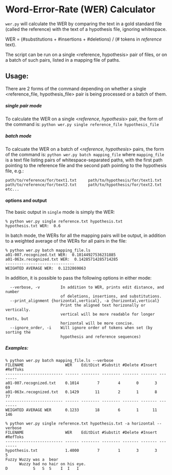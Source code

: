 # Word-Error-Rate (WER) Calculator
`wer.py` will calculate the WER by comparing the text in a gold standard file (called the reference) with the text of a hypothesis file, ignoring whitespace.  

WER = (#substitutions + #insertions + #deletions) / (# tokens in _reference_ text). 

The script can be run on a single <reference, hypothesis> pair of files, or on a batch of such pairs, listed in a mapping file of paths.

## Usage:
There are 2 forms of the command depending on whether a single <reference_file, hypothesis_file> pair is being processed or a batch of them.

##### single pair mode
To calculate the WER on a single <_reference_, _hypothesis_> pair, the form of the command is:
`python wer.py single reference_file hypothesis_file`

##### batch mode
To calcuate the WER on a batch of <_reference_, _hypothesis_> pairs, the form of the command is:
`python wer.py batch mapping_file`
where `mapping_file` is a text file listing pairs of whitespace-separated paths, with the first path pointing to the reference file and the second path pointing to the hypothesis file, e.g.:
```
path/to/reference/for/text1.txt     path/to/hypothesis/for/text1.txt
path/to/reference/for/text2.txt     path/to/hypothesis/for/text2.txt
etc...
```
#### options and output
The basic output in `single` mode is simply the WER:
```
% python wer.py single reference.txt hypothesis.txt 
hypothesis.txt WER:  0.6
```
In batch mode, the WERs for all the mapping pairs will be output, in addition to a weighted average of the WERs for all pairs in the file:
```
% python wer.py batch mapping_file.ls
a01-007.recognized.txt WER:  0.10144927536231885
a01-063x.recognized.txt WER:  0.14285714285714285
------------------------------
WEIGHTED AVERAGE WER:  0.1232869863
```
In addition, it is possible to pass the following options in either mode:
```
  --verbose, -v         In addition to WER, prints edit distance, and number
                        of deletions, insertions, and substitutions.
  --print_alignment {horizontal,vertical}, -a {horizontal,vertical}
                        Print the aligned text horizonally or vertically.
                        vertical will be more readable for longer texts, but
                        horizontal will be more concise.
  --ignore_order, -i    Will ignore order of tokens when set (by sorting the
                        hypothesis and reference sequences)
```
##### Examples:
```
% python wer.py batch mapping_file.ls --verbose
FILENAME                  WER    EditDist #Substit #Delete #Insert #RefToks
------------------------- ------ -------- -------- ------- ------- --------
a01-007.recognized.txt    0.1014        7        4       0       3       69
a01-063x.recognized.txt   0.1429       11        2       1       8       77
------------------------- ------ -------- -------- ------- ------- --------
WEIGHTED AVERAGE WER      0.1233       18        6       1      11      146
```

```
% python wer.py single reference.txt hypothesis.txt -a horizontal --verbose
FILENAME                  WER    EditDist #Substit #Delete #Insert #RefToks
------------------------- ------ -------- -------- ------- ------- --------
hypothesis.txt            1.4000        7        1       3       3        5
Fuzzy Wuzzy was a  bear            
      Wuzzy had no hair on his eye.
D           S   S  S    I  I   I 
```
